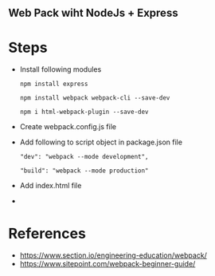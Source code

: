 ## Web Pack wiht NodeJs + Express

# Steps
- Install following modules

    `npm install express`

    `npm install webpack webpack-cli --save-dev`

    `npm i html-webpack-plugin --save-dev`
- Create webpack.config.js file
- Add following to script object in package.json file

    `"dev": "webpack --mode development",`
    
    `"build": "webpack --mode production"`

- Add index.html file
- 

   
 # References

- https://www.section.io/engineering-education/webpack/
- https://www.sitepoint.com/webpack-beginner-guide/
